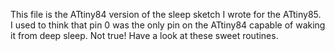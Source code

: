 This file is the ATtiny84 version of the sleep sketch I wrote for the ATtiny85. I used to think that pin 0 was the only pin on the ATtiny84 capable of waking it from deep sleep. Not true! Have a look at these sweet routines.
